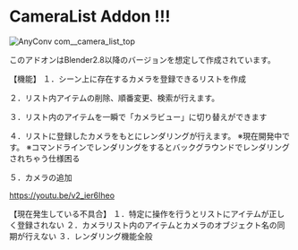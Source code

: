 # CameraList Addon !!!

![AnyConv com__camera_list_top](https://user-images.githubusercontent.com/78343605/127999400-e8033dd9-3b33-403d-a3ab-93c3e80dded1.png)


このアドオンはBlender2.8以降のバージョンを想定して作成されています。

【機能】
１．シーン上に存在するカメラを登録できるリストを作成

２．リスト内アイテムの削除、順番変更、検索が行えます。

３．リスト内のアイテムを一瞬で「カメラビュー」に切り替えができます

４．リストに登録したカメラをもとにレンダリングが行えます。
※現在開発中です。
※コマンドラインでレンダリングをするとバックグラウンドでレンダリングされちゃう仕様困る

５．カメラの追加

https://youtu.be/v2_ier6Iheo

【現在発生している不具合】
１．特定に操作を行うとリストにアイテムが正しく登録されない
２．カメラリスト内のアイテムとカメラのオブジェクト名の同期が行えない
３．レンダリング機能全般

